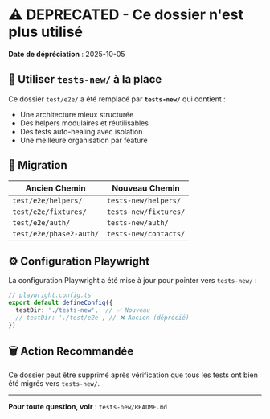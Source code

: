 # ⚠️ DEPRECATED - Ce dossier n'est plus utilisé

**Date de dépréciation** : 2025-10-05

## 🚨 Utiliser `tests-new/` à la place

Ce dossier `test/e2e/` a été remplacé par **`tests-new/`** qui contient :
- Une architecture mieux structurée
- Des helpers modulaires et réutilisables
- Des tests auto-healing avec isolation
- Une meilleure organisation par feature

## 📁 Migration

| Ancien Chemin | Nouveau Chemin |
|--------------|----------------|
| `test/e2e/helpers/` | `tests-new/helpers/` |
| `test/e2e/fixtures/` | `tests-new/fixtures/` |
| `test/e2e/auth/` | `tests-new/auth/` |
| `test/e2e/phase2-auth/` | `tests-new/contacts/` |

## ⚙️ Configuration Playwright

La configuration Playwright a été mise à jour pour pointer vers `tests-new/` :

```typescript
// playwright.config.ts
export default defineConfig({
  testDir: './tests-new',  // ✅ Nouveau
  // testDir: './test/e2e', // ❌ Ancien (déprécié)
})
```

## 🗑️ Action Recommandée

Ce dossier peut être supprimé après vérification que tous les tests ont bien été migrés vers `tests-new/`.

---

**Pour toute question, voir** : `tests-new/README.md`
